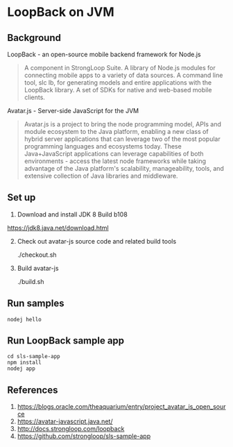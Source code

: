 # LoopBack on JVM

## Background

LoopBack - an open-source mobile backend framework for Node.js

> A component in StrongLoop Suite.
> A library of Node.js modules for connecting mobile apps to a variety of data sources.
> A command line tool, slc lb, for generating models and entire applications with the LoopBack library.
> A set of SDKs for native and web-based mobile clients.

Avatar.js - Server-side JavaScript for the JVM

> Avatar.js is a project to bring the node programming model, APIs and module
> ecosystem to the Java platform, enabling a new class of hybrid server applications
> that can leverage two of the most popular programming languages and ecosystems
> today. These Java+JavaScript applications can leverage capabilities of both
> environments - access the latest node frameworks while taking advantage of the
> Java platform's scalability, manageability, tools, and extensive collection of
> Java libraries and middleware.


## Set up

1. Download and install JDK 8 Build b108

https://jdk8.java.net/download.html

2. Check out avatar-js source code and related build tools


    ./checkout.sh

3. Build avatar-js


    ./build.sh

## Run samples

    nodej hello

## Run LoopBack sample app

    cd sls-sample-app
    npm install
    nodej app

## References

1. https://blogs.oracle.com/theaquarium/entry/project_avatar_is_open_source
2. https://avatar-javascript.java.net/
3. http://docs.strongloop.com/loopback
4. https://github.com/strongloop/sls-sample-app


